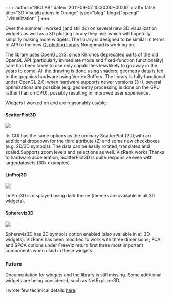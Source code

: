 +++
author="BIOLAB"
date= '2011-09-07 10:30:00+00:00'
draft= false
title="3D Visualizations in Orange"
type="blog"
blog=["opengl" ,"visualization" ]
+++

Over the summer I worked (and still do) on several new 3D visualization widgets as well as a 3D plotting library they use, which will hopefully simplify making more widgets. The library is designed to be similar in terms of API to the new [Qt plotting library](/blog/2011/09/03/gsoc-review-visualizations-with-qt/) Noughmad is working on.

The library uses OpenGL 2/3: since Khronos deprecated parts of the old OpenGL API (particularly immediate mode and fixed-function functionality) care has been taken to use only capabilities less likely to go away in the years to come. All the drawing is done using shaders; geometry data is fed to the graphics hardware using Vertex Buffers. The library is fully functional under OpenGL 2.0; when hardware supports newer versions (3+), several optimizations are possible (e.g. geometry processing is done on the GPU rather than on CPU), possibly resulting in improved user experience.

Widgets I worked on and are reasonably usable:

#### ScatterPlot3D

![](/images/2011/09/06/scatterplot3d.png__160x160_q95_crop_subject_location-291%2C305.jpg)

Its GUI has the same options as the ordinary ScatterPlot (2D),with an additional dropdown for the third attribute (Z) and some new checkboxes (e.g. 2D/3D symbols). The data can be easily rotated, translated and scaled.Supports zoom levels and selections as well. VizRank works.Thanks to hardware acceleration, ScatterPlot3D is quite responsive even with largerdatasets (30k examples).

#### LinProj3D

![](/images/2011/09/06/linproj3d.png__160x160_q95_crop.jpg)

LinProj3D is displayed using dark theme (themes are available in all 3D widgets).

#### Sphereviz3D

![](/images/2011/09/06/sphereviz.png__160x160_q95_crop.jpg)

Sphereviz3D has 2D symbols option enabled (also available in all 3D widgets). VizRank has been modified to work with three dimensions; PCA and SPCA options under FreeViz return first three most important components when used in these widgets.

### Future

Documentation for widgets and the library is still missing. Some additional widgets are being considered, such as NetExplorer3D.

I wrote few technical details [here](http://matejd.github.com/).
